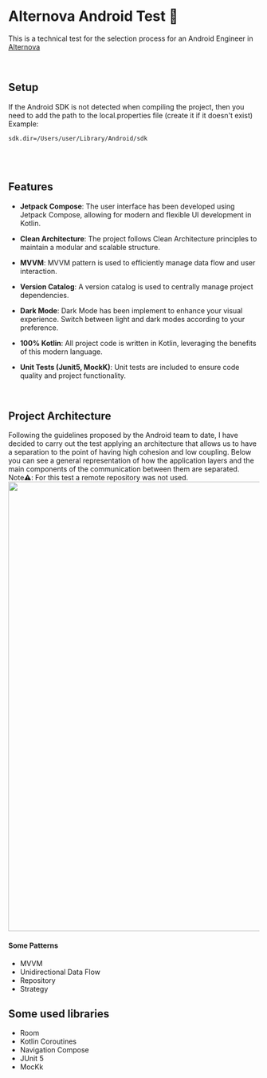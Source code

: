 # Alternova Android Test 🌟
This is a technical test for the selection process for an Android Engineer in [Alternova](https://alternova.com/)

<br />

## Setup

If the Android SDK is not detected when compiling the project, then you need to add the path to the local.properties file (create it if it doesn't exist)
Example:
```
sdk.dir=/Users/user/Library/Android/sdk
```

<br /><br />

## Features

-   **Jetpack Compose**: The user interface has been developed using Jetpack Compose, allowing for modern and flexible UI development in Kotlin.

-   **Clean Architecture**: The project follows Clean Architecture principles to maintain a modular and scalable structure.

-   **MVVM**: MVVM pattern is used to efficiently manage data flow and user interaction.

-   **Version Catalog**: A version catalog is used to centrally manage project dependencies.

-   **Dark Mode**: Dark Mode has been implement to enhance your visual experience. Switch between light and dark modes according to your preference.

-   **100% Kotlin**: All project code is written in Kotlin, leveraging the benefits of this modern language.

-   **Unit Tests (Junit5, MockK)**: Unit tests are included to ensure code quality and project functionality.

<br />

## Project Architecture
Following the guidelines proposed by the Android team to date, I have decided to carry out the test applying an architecture that allows us to have a separation to the point of having high cohesion and low coupling. Below you can see a general representation of how the application layers and the main components of the communication between them are separated. Note⚠️: For this test a remote repository was not used.
<img src="https://github.com/devjorgecastro/yape-android-test/blob/develop/repo-assets/clean-architecture.png" width="900" />

#### Some Patterns
* MVVM
* Unidirectional Data Flow
* Repository
* Strategy

## Some used libraries
- Room
- Kotlin Coroutines
- Navigation Compose
- JUnit 5
- MocKk
